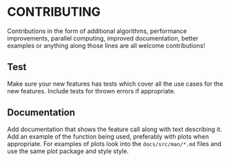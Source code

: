 # CONTRIBUTING
Contributions in the form of additional algorithms, performance improvements,
 parallel computing, improved documentation, better examples or anything along
 those lines are all welcome contributions!

## Test
Make sure your new features has tests which cover all the use cases for the
 new features. Include tests for thrown errors if appropriate.

## Documentation
Add documentation that shows the feature call along with text describing it. 
Add an example of the function being used, preferably with plots when appropriate.
For examples of plots look into the `docs/src/man/*.md` files and use the same
plot package and style style.

